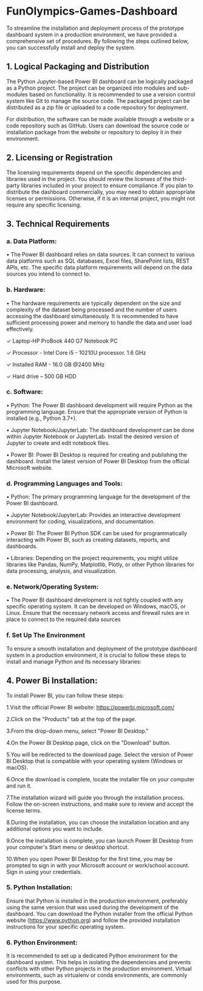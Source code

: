 # FunOlympics-Games-Dashboard
To streamline the installation and deployment process of the prototype dashboard system in a production environment, we have provided a comprehensive set of procedures. By following the steps outlined below, you can successfully install and deploy the system.

## 1. Logical Packaging and Distribution
The Python Jupyter-based Power BI dashboard can be logically packaged as a Python project. The project can be organized into modules and sub-modules based on functionality. It is recommended to use a version control system like Git to manage the source code. The packaged project can be distributed as a zip file or uploaded to a code repository for deployment.

For distribution, the software can be made available through a website or a code repository 
such as GitHub. Users can download the source code or installation package from the website 
or repository to deploy it in their environment.

## 2. Licensing or Registration
The licensing requirements depend on the specific dependencies 
and libraries used in the project. You should review the licenses of the third-party libraries 
included in your project to ensure compliance. If you plan to distribute the dashboard 
commercially, you may need to obtain appropriate licenses or permissions. Otherwise, if it is 
an internal project, you might not require any specific licensing.

## 3. Technical Requirements

### a. Data Platform:
• The Power BI dashboard relies on data sources. It can connect to various data 
platforms such as SQL databases, Excel files, SharePoint lists, REST APIs, etc. The 
specific data platform requirements will depend on the data sources you intend to 
connect to.

### b. Hardware:
• The hardware requirements are typically dependent on the size and complexity of the 
dataset being processed and the number of users accessing the dashboard 
simultaneously. It is recommended to have sufficient processing power and memory 
to handle the data and user load effectively.

✓ Laptop-HP ProBook 440 G7 Notebook PC

✓ Processor - Intel Core i5 - 10210U processor. 1.6 GHz

✓ Installed RAM - 16.0 GB @2400 MHz

✓ Hard drive – 500 GB HDD

### c. Software:
• Python: The Power BI dashboard development will require Python as the programming 
language. Ensure that the appropriate version of Python is installed (e.g., Python 3.7+).

• Jupyter Notebook/JupyterLab: The dashboard development can be done within 
Jupyter Notebook or JupyterLab. Install the desired version of Jupyter to create and 
edit notebook files.

• Power BI: Power BI Desktop is required for creating and publishing the dashboard. 
Install the latest version of Power BI Desktop from the official Microsoft website.

### d. Programming Languages and Tools:
• Python: The primary programming language for the development of the Power BI 
dashboard.

• Jupyter Notebook/JupyterLab: Provides an interactive development environment for 
coding, visualizations, and documentation.

• Power BI: The Power BI Python SDK can be used for programmatically interacting 
with Power BI, such as creating datasets, reports, and dashboards.

• Libraries: Depending on the project requirements, you might utilize libraries like Pandas, 
NumPy, Matplotlib, Plotly, or other Python libraries for data processing, analysis, and 
visualization.

### e. Network/Operating System:
• The Power BI dashboard development is not tightly coupled with any specific operating 
system. It can be developed on Windows, macOS, or Linux. Ensure that the necessary 
network access and firewall rules are in place to connect to the required data sources

### f. Set Up The Environment
To ensure a smooth installation and deployment of the prototype dashboard system in a production environment, it is crucial to follow these steps to install and manage Python and its necessary libraries:

## 4. Power Bi Installation:
To install Power BI, you can follow these steps:

1.Visit the official Power BI website: https://powerbi.microsoft.com/

2.Click on the "Products" tab at the top of the page.

3.From the drop-down menu, select "Power BI Desktop."

4.On the Power BI Desktop page, click on the "Download" button.

5.You will be redirected to the download page. Select the version of Power BI Desktop that is compatible with your operating system (Windows or macOS).

6.Once the download is complete, locate the installer file on your computer and run it.

7.The installation wizard will guide you through the installation process. Follow the on-screen instructions, and make sure to review and accept the license terms.

8.During the installation, you can choose the installation location and any additional options you want to include.

9.Once the installation is complete, you can launch Power BI Desktop from your computer's Start menu or desktop shortcut.

10.When you open Power BI Desktop for the first time, you may be prompted to sign in with your Microsoft account or work/school account. Sign in using your credentials.

### 5. Python Installation:
Ensure that Python is installed in the production environment, preferably using the same version that was used during the development of the dashboard. You can download the Python installer from the official Python website (https://www.python.org) and follow the provided installation instructions for your specific operating system.

### 6. Python Environment:
It is recommended to set up a dedicated Python environment for the dashboard system. This helps in isolating the dependencies and prevents conflicts with other Python projects in the production environment. Virtual environments, such as virtualenv or conda environments, are commonly used for this purpose.
